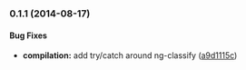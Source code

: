 ### 0.1.1 (2014-08-17)


#### Bug Fixes

* **compilation:** add try/catch around ng-classify ([a9d1115c](https://github.com/CaryLandholt/atom-ng-classify-preview/commit/a9d1115cdde3b333b2c68e545055155f758f7ae9))
